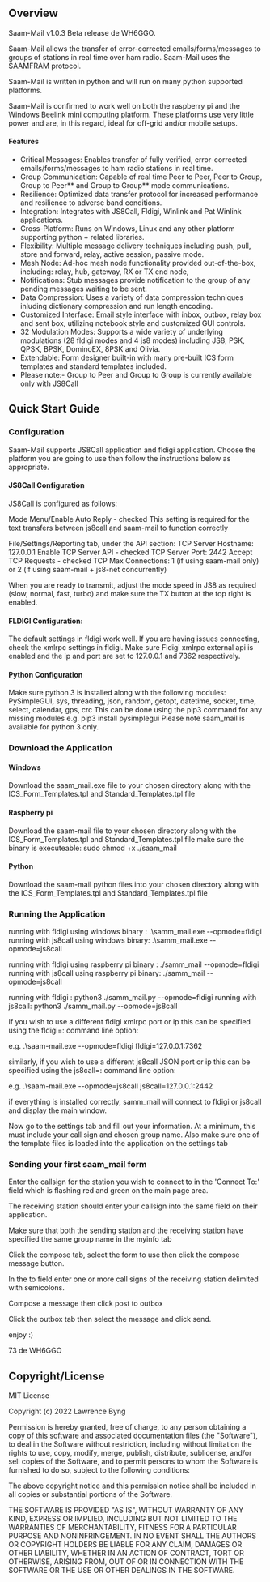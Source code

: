 ## Overview

Saam-Mail v1.0.3 Beta release de WH6GGO.

Saam-Mail allows the transfer of error-corrected emails/forms/messages to groups of stations in real time over ham radio. Saam-Mail uses the SAAMFRAM protocol. 

Saam-Mail is written in python and will run on many python supported platforms.

Saam-Mail is confirmed to work well on both the raspberry pi and the Windows Beelink mini computing platform. These platforms use very little power and are, in this regard, ideal for off-grid and/or mobile setups.


#### Features
* Critical Messages: Enables transfer of fully verified, error-corrected emails/forms/messages to ham radio stations in real time.
* Group Communication: Capable of real time Peer to Peer, Peer to Group, Group to Peer** and Group to Group** mode communications.
* Resilience: Optimized data transfer protocol for increased performance and resilience to adverse band conditions.
* Integration: Integrates with JS8Call, Fldigi, Winlink and Pat Winlink applications.
* Cross-Platform: Runs on Windows, Linux and any other platform supporting python + related libraries.
* Flexibility: Multiple message delivery techniques including push, pull, store and forward, relay, active session, passive mode.
* Mesh Node: Ad-hoc mesh node functionality provided out-of-the-box, including: relay, hub, gateway, RX or TX end node,
* Notifications: Stub messages provide notification to the group of any pending messages waiting to be sent.
* Data Compression: Uses a variety of data compression techniques inluding dictionary compression and run length encoding.
* Customized Interface: Email style interface with inbox, outbox, relay box and sent box, utilizing notebook style and customized GUI controls.
* 32 Modulation Modes: Supports a wide variety of underlying modulations (28 fldigi modes and 4 js8 modes) including JS8, PSK, QPSK, BPSK, DominoEX, 8PSK and Olivia.
* Extendable: Form designer built-in with many pre-built ICS form templates and standard templates included.
* Please note:- Group to Peer and Group to Group is currently available only with JS8Call

## Quick Start Guide

### Configuration
Saam-Mail supports JS8Call application and fldigi application. Choose the platform you are going to use then follow the instructions below as appropriate.

#### JS8Call Configuration

JS8Call is configured as follows:

Mode Menu/Enable Auto Reply - checked
This setting is required for the text transfers between js8call and saam-mail to function correctly

File/Settings/Reporting tab, under the API section:
TCP Server Hostname: 127.0.0.1   Enable TCP Server API - checked
TCP Server Port:     2442        Accept TCP Requests   - checked
TCP Max Connections: 1 (if using saam-mail only) or 2 (if using saam-mail + js8-net concurrently)

When you are ready to transmit, adjust the mode speed in JS8 as required (slow, normal, fast, turbo) and make sure
 the TX button at the top right is enabled.


#### FLDIGI Configuration:

The default settings in fldigi work well. 
If you are having issues connecting, check the xmlrpc settings in fldigi. Make sure Fldigi xmlrpc external api is enabled and the ip and port are set to 127.0.0.1 and 7362 respectively.


#### Python Configuration

Make sure python 3 is installed along with the following modules: PySimpleGUI, sys, threading, json, random, getopt, datetime, socket, time, select, calendar, gps, crc
This can be done using the pip3 command for any missing modules e.g. pip3 install pysimplegui
Please note saam_mail is available for python 3 only.

### Download the Application

#### Windows
Download the saam_mail.exe file to your chosen directory along with the ICS_Form_Templates.tpl and Standard_Templates.tpl file

#### Raspberry pi
Download the saam-mail file to your chosen directory along with the ICS_Form_Templates.tpl and Standard_Templates.tpl file
make sure the binary is executeable: sudo chmod +x ./saam_mail

#### Python
Download the saam-mail python files into your chosen directory along with the ICS_Form_Templates.tpl and Standard_Templates.tpl file



### Running the Application

running with fldigi using windows binary : .\samm_mail.exe --opmode=fldigi
running with js8call using windows binary: .\samm_mail.exe --opmode=js8call

running with fldigi using raspberry pi binary : ./samm_mail --opmode=fldigi
running with js8call using raspberry pi binary: ./samm_mail --opmode=js8call

running with fldigi : python3 ./samm_mail.py --opmode=fldigi
running with js8call: python3 ./samm_mail.py --opmode=js8call

If you wish to use a different fldigi xmlrpc port or ip this can be specified using the fldigi=<IP>:<port> command line option:

e.g.
.\saam-mail.exe --opmode=fldigi fldigi=127.0.0.1:7362

similarly, if you wish to use a different js8call JSON port or ip this can be specified using the js8call=<IP>:<port> command line option:

e.g.
.\saam-mail.exe --opmode=js8call js8call=127.0.0.1:2442


if everything is installed correctly, samm_mail will connect to fldigi or js8call and display the main window.

Now go to the settings tab and fill out your information.
At a minimum, this must include your call sign and chosen group name.
Also make sure one of the template files is loaded into the application on the settings tab


### Sending your first saam_mail form

Enter the callsign for the station you wish to connect to in the 'Connect To:' field which is flashing red and green on the main page area.

The receiving station should enter your callsign into the same field on their application.

Make sure that both the sending station and the receiving station have specified the same group name in the myinfo tab

Click the compose tab, select the form to use then click the compose message button. 

In the to field enter one or more call signs of the receiving station delimited with semicolons. 

Compose a message then click post to outbox

Click the outbox tab then select the message and click send.



enjoy :)

73 de WH6GGO


## Copyright/License

MIT License

Copyright (c) 2022 Lawrence Byng

Permission is hereby granted, free of charge, to any person obtaining a copy
of this software and associated documentation files (the "Software"), to deal
in the Software without restriction, including without limitation the rights
to use, copy, modify, merge, publish, distribute, sublicense, and/or sell
copies of the Software, and to permit persons to whom the Software is
furnished to do so, subject to the following conditions:

The above copyright notice and this permission notice shall be included in all
copies or substantial portions of the Software.

THE SOFTWARE IS PROVIDED "AS IS", WITHOUT WARRANTY OF ANY KIND, EXPRESS OR
IMPLIED, INCLUDING BUT NOT LIMITED TO THE WARRANTIES OF MERCHANTABILITY,
FITNESS FOR A PARTICULAR PURPOSE AND NONINFRINGEMENT. IN NO EVENT SHALL THE
AUTHORS OR COPYRIGHT HOLDERS BE LIABLE FOR ANY CLAIM, DAMAGES OR OTHER
LIABILITY, WHETHER IN AN ACTION OF CONTRACT, TORT OR OTHERWISE, ARISING FROM,
OUT OF OR IN CONNECTION WITH THE SOFTWARE OR THE USE OR OTHER DEALINGS IN THE
SOFTWARE.


